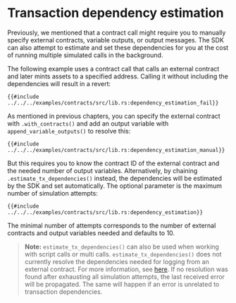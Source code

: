 # Transaction dependency estimation

Previously, we mentioned that a contract call might require you to manually specify external contracts, variable outputs, or output messages. The SDK can also attempt to estimate and set these dependencies for you at the cost of running multiple simulated calls in the background.

The following example uses a contract call that calls an external contract and later mints assets to a specified address. Calling it without including the dependencies will result in a revert:

```rust,ignore
{{#include ../../../examples/contracts/src/lib.rs:dependency_estimation_fail}}
```

As mentioned in previous chapters, you can specify the external contract with `.with_contracts()` and add an output variable with `append_variable_outputs()` to resolve this:

```rust,ignore
{{#include ../../../examples/contracts/src/lib.rs:dependency_estimation_manual}}
```

But this requires you to know the contract ID of the external contract and the needed number of output variables. Alternatively, by chaining `.estimate_tx_dependencies()` instead, the dependencies will be estimated by the SDK and set automatically. The optional parameter is the maximum number of simulation attempts:

```rust,ignore
{{#include ../../../examples/contracts/src/lib.rs:dependency_estimation}}
```

The minimal number of attempts corresponds to the number of external contracts and output variables needed and defaults to 10.

> **Note:** `estimate_tx_dependencies()` can also be used when working with script calls or multi calls. `estimate_tx_dependencies()` does not currently resolve the dependencies needed for logging from an external contract. For more information, see [here](./logs.md). If no resolution was found after exhausting all simulation attempts, the last received error will be propagated. The same will happen if an error is unrelated to transaction dependencies.
